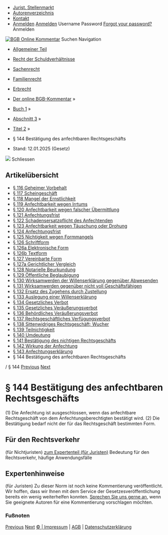   * [Jurist. Stellenmarkt](https://bgb.kommentar.de/Buch-1/Abschnitt-3/Titel-2/</job-board> "Jurist. Stellenmarkt")
  * [Autorenverzeichnis](https://bgb.kommentar.de/Buch-1/Abschnitt-3/Titel-2/</Autorenverzeichnis> "Autorenverzeichnis")
  * [Kontakt](https://bgb.kommentar.de/Buch-1/Abschnitt-3/Titel-2/</Kontakt>)
  * [Anmelden](https://bgb.kommentar.de/Buch-1/Abschnitt-3/Titel-2/<#login> "show login form") [Anmelden](https://bgb.kommentar.de/Buch-1/Abschnitt-3/Titel-2/<#> "hide login form") Username Password
[Forgot your password?](https://bgb.kommentar.de/Buch-1/Abschnitt-3/Titel-2/</user/forgotpassword>) Anmelden 


[![BGB Online Kommentar](https://bgb.kommentar.de/extension/bgb/design/bgb/images/logo.png)](https://bgb.kommentar.de/Buch-1/Abschnitt-3/Titel-2/</> "BGB Online Kommentar")
Suchen
Navigation
  * [Allgemeiner Teil](https://bgb.kommentar.de/Buch-1/Abschnitt-3/Titel-2/</Buch-1>)
  * [Recht der Schuldverhältnisse](https://bgb.kommentar.de/Buch-1/Abschnitt-3/Titel-2/</Buch-2>)
  * [Sachenrecht](https://bgb.kommentar.de/Buch-1/Abschnitt-3/Titel-2/</Buch-3>)
  * [Familienrecht](https://bgb.kommentar.de/Buch-1/Abschnitt-3/Titel-2/</Buch-4>)
  * [Erbrecht](https://bgb.kommentar.de/Buch-1/Abschnitt-3/Titel-2/</Buch-5>)


  * [Der online BGB-Kommentar](https://bgb.kommentar.de/Buch-1/Abschnitt-3/Titel-2/</>) »
  * [Buch 1](https://bgb.kommentar.de/Buch-1/Abschnitt-3/Titel-2/</Buch-1>) »
  * [Abschnitt 3](https://bgb.kommentar.de/Buch-1/Abschnitt-3/Titel-2/</Buch-1/Abschnitt-3>) »
  * [Titel 2](https://bgb.kommentar.de/Buch-1/Abschnitt-3/Titel-2/</Buch-1/Abschnitt-3/Titel-2>) »
  * § 144 Bestätigung des anfechtbaren Rechtsgeschäfts 
  * Stand: 12.01.2025 (Gesetz) 


![](https://vg01.met.vgwort.de/na/1c9909529ead4f509072c06d9081a7d5)
Schliessen 
## Artikelübersicht
  * [ § 116 Geheimer Vorbehalt ](https://bgb.kommentar.de/Buch-1/Abschnitt-3/Titel-2/</Buch-1/Abschnitt-3/Titel-2/Geheimer-Vorbehalt>)
  * [ § 117 Scheingeschäft ](https://bgb.kommentar.de/Buch-1/Abschnitt-3/Titel-2/</Buch-1/Abschnitt-3/Titel-2/Scheingeschaeft>)
  * [ § 118 Mangel der Ernstlichkeit ](https://bgb.kommentar.de/Buch-1/Abschnitt-3/Titel-2/</Buch-1/Abschnitt-3/Titel-2/Mangel-der-Ernstlichkeit>)
  * [ § 119 Anfechtbarkeit wegen Irrtums ](https://bgb.kommentar.de/Buch-1/Abschnitt-3/Titel-2/</Buch-1/Abschnitt-3/Titel-2/Anfechtbarkeit-wegen-Irrtums>)
  * [ § 120 Anfechtbarkeit wegen falscher Übermittlung ](https://bgb.kommentar.de/Buch-1/Abschnitt-3/Titel-2/</Buch-1/Abschnitt-3/Titel-2/Anfechtbarkeit-wegen-falscher-Uebermittlung>)
  * [ § 121 Anfechtungsfrist ](https://bgb.kommentar.de/Buch-1/Abschnitt-3/Titel-2/</Buch-1/Abschnitt-3/Titel-2/Anfechtungsfrist>)
  * [ § 122 Schadensersatzpflicht des Anfechtenden ](https://bgb.kommentar.de/Buch-1/Abschnitt-3/Titel-2/</Buch-1/Abschnitt-3/Titel-2/Schadensersatzpflicht-des-Anfechtenden>)
  * [ § 123 Anfechtbarkeit wegen Täuschung oder Drohung ](https://bgb.kommentar.de/Buch-1/Abschnitt-3/Titel-2/</Buch-1/Abschnitt-3/Titel-2/Anfechtbarkeit-wegen-Taeuschung-oder-Drohung>)
  * [ § 124 Anfechtungsfrist ](https://bgb.kommentar.de/Buch-1/Abschnitt-3/Titel-2/</Buch-1/Abschnitt-3/Titel-2/Anfechtungsfrist2>)
  * [ § 125 Nichtigkeit wegen Formmangels ](https://bgb.kommentar.de/Buch-1/Abschnitt-3/Titel-2/</Buch-1/Abschnitt-3/Titel-2/Nichtigkeit-wegen-Formmangels>)
  * [ § 126 Schriftform ](https://bgb.kommentar.de/Buch-1/Abschnitt-3/Titel-2/</Buch-1/Abschnitt-3/Titel-2/Schriftform>)
  * [ § 126a Elektronische Form ](https://bgb.kommentar.de/Buch-1/Abschnitt-3/Titel-2/</Buch-1/Abschnitt-3/Titel-2/Elektronische-Form>)
  * [ § 126b Textform ](https://bgb.kommentar.de/Buch-1/Abschnitt-3/Titel-2/</Buch-1/Abschnitt-3/Titel-2/Textform>)
  * [ § 127 Vereinbarte Form ](https://bgb.kommentar.de/Buch-1/Abschnitt-3/Titel-2/</Buch-1/Abschnitt-3/Titel-2/Vereinbarte-Form>)
  * [ § 127a Gerichtlicher Vergleich ](https://bgb.kommentar.de/Buch-1/Abschnitt-3/Titel-2/</Buch-1/Abschnitt-3/Titel-2/Gerichtlicher-Vergleich>)
  * [ § 128 Notarielle Beurkundung ](https://bgb.kommentar.de/Buch-1/Abschnitt-3/Titel-2/</Buch-1/Abschnitt-3/Titel-2/Notarielle-Beurkundung>)
  * [ § 129 Öffentliche Beglaubigung ](https://bgb.kommentar.de/Buch-1/Abschnitt-3/Titel-2/</Buch-1/Abschnitt-3/Titel-2/Oeffentliche-Beglaubigung>)
  * [ § 130 Wirksamwerden der Willenserklärung gegenüber Abwesenden ](https://bgb.kommentar.de/Buch-1/Abschnitt-3/Titel-2/</Buch-1/Abschnitt-3/Titel-2/Wirksamwerden-der-Willenserklaerung-gegenueber-Abwesenden>)
  * [ § 131 Wirksamwerden gegenüber nicht voll Geschäftsfähigen ](https://bgb.kommentar.de/Buch-1/Abschnitt-3/Titel-2/</Buch-1/Abschnitt-3/Titel-2/Wirksamwerden-gegenueber-nicht-voll-Geschaeftsfaehigen>)
  * [ § 132 Ersatz des Zugehens durch Zustellung ](https://bgb.kommentar.de/Buch-1/Abschnitt-3/Titel-2/</Buch-1/Abschnitt-3/Titel-2/Ersatz-des-Zugehens-durch-Zustellung>)
  * [ § 133 Auslegung einer Willenserklärung ](https://bgb.kommentar.de/Buch-1/Abschnitt-3/Titel-2/</Buch-1/Abschnitt-3/Titel-2/Auslegung-einer-Willenserklaerung>)
  * [ § 134 Gesetzliches Verbot ](https://bgb.kommentar.de/Buch-1/Abschnitt-3/Titel-2/</Buch-1/Abschnitt-3/Titel-2/Gesetzliches-Verbot>)
  * [ § 135 Gesetzliches Veräußerungsverbot ](https://bgb.kommentar.de/Buch-1/Abschnitt-3/Titel-2/</Buch-1/Abschnitt-3/Titel-2/Gesetzliches-Veraeusserungsverbot>)
  * [ § 136 Behördliches Veräußerungsverbot ](https://bgb.kommentar.de/Buch-1/Abschnitt-3/Titel-2/</Buch-1/Abschnitt-3/Titel-2/Behoerdliches-Veraeusserungsverbot>)
  * [ § 137 Rechtsgeschäftliches Verfügungsverbot ](https://bgb.kommentar.de/Buch-1/Abschnitt-3/Titel-2/</Buch-1/Abschnitt-3/Titel-2/Rechtsgeschaeftliches-Verfuegungsverbot>)
  * [ § 138 Sittenwidriges Rechtsgeschäft; Wucher ](https://bgb.kommentar.de/Buch-1/Abschnitt-3/Titel-2/</Buch-1/Abschnitt-3/Titel-2/Sittenwidriges-Rechtsgeschaeft-Wucher>)
  * [ § 139 Teilnichtigkeit ](https://bgb.kommentar.de/Buch-1/Abschnitt-3/Titel-2/</Buch-1/Abschnitt-3/Titel-2/Teilnichtigkeit>)
  * [ § 140 Umdeutung ](https://bgb.kommentar.de/Buch-1/Abschnitt-3/Titel-2/</Buch-1/Abschnitt-3/Titel-2/Umdeutung>)
  * [ § 141 Bestätigung des nichtigen Rechtsgeschäfts ](https://bgb.kommentar.de/Buch-1/Abschnitt-3/Titel-2/</Buch-1/Abschnitt-3/Titel-2/Bestaetigung-des-nichtigen-Rechtsgeschaefts>)
  * [ § 142 Wirkung der Anfechtung ](https://bgb.kommentar.de/Buch-1/Abschnitt-3/Titel-2/</Buch-1/Abschnitt-3/Titel-2/Wirkung-der-Anfechtung>)
  * [ § 143 Anfechtungserklärung ](https://bgb.kommentar.de/Buch-1/Abschnitt-3/Titel-2/</Buch-1/Abschnitt-3/Titel-2/Anfechtungserklaerung>)
  * § 144 Bestätigung des anfechtbaren Rechtsgeschäfts 


/ § 144 
[Previous](https://bgb.kommentar.de/Buch-1/Abschnitt-3/Titel-2/</Buch-1/Abschnitt-3/Titel-2/Anfechtungserklaerung> "§ 143 Anfechtungserklärung") [Next](https://bgb.kommentar.de/Buch-1/Abschnitt-3/Titel-2/</Buch-1/Abschnitt-3/Titel-3/Bindung-an-den-Antrag> "§ 145 Bindung an den Antrag")
# § 144 Bestätigung des anfechtbaren Rechtsgeschäfts
(1) Die Anfechtung ist ausgeschlossen, wenn das anfechtbare Rechtsgeschäft von dem Anfechtungsberechtigten bestätigt wird.
(2) Die Bestätigung bedarf nicht der für das Rechtsgeschäft bestimmten Form.
## Für den Rechtsverkehr 
(für Nichtjuristen)
[zum Expertenteil (für Juristen)](https://bgb.kommentar.de/Buch-1/Abschnitt-3/Titel-2/<#expertenhinweise>)
Bedeutung für den Rechtsverkehr, häufige Anwendungsfälle
## Expertenhinweise
(für Juristen)
Zu dieser Norm ist noch keine Kommentierung veröffentlicht. Wir hoffen, dass wir Ihnen mit dem Service der Gesetzesveröffentlichung bereits ein wenig weiterhelfen konnten. [Sprechen Sie uns gerne an](https://bgb.kommentar.de/Buch-1/Abschnitt-3/Titel-2/</Kontakt>), wenn Sie geeignete Autoren für eine Kommentierung vorschlagen möchten. 
### Fußnoten
[Previous](https://bgb.kommentar.de/Buch-1/Abschnitt-3/Titel-2/</Buch-1/Abschnitt-3/Titel-2/Anfechtungserklaerung> "§ 143 Anfechtungserklärung") [Next](https://bgb.kommentar.de/Buch-1/Abschnitt-3/Titel-2/</Buch-1/Abschnitt-3/Titel-3/Bindung-an-den-Antrag> "§ 145 Bindung an den Antrag")
[© | Impressum](https://bgb.kommentar.de/Buch-1/Abschnitt-3/Titel-2/</Kontakt>) | [AGB](https://bgb.kommentar.de/Buch-1/Abschnitt-3/Titel-2/</AGB>) | [Datenschutzerklärung](https://bgb.kommentar.de/Buch-1/Abschnitt-3/Titel-2/</Datenschutzerklaerung-fuer-Leser>)
